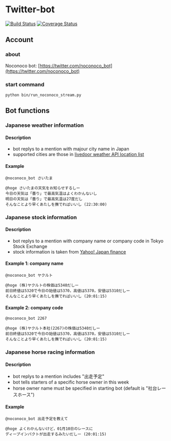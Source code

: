 # Twitter-bot
[![Build Status](https://travis-ci.org/smrmkt/twitter-bot.svg?branch=feature%2Fnoco-weather-test)](https://travis-ci.org/smrmkt/twitter-bot)
[![Coverage Status](https://coveralls.io/repos/smrmkt/twitter-bot/badge.png?branch=master)](https://coveralls.io/r/smrmkt/twitter-bot?branch=master)

## Account
### about
Noconoco bot: [https://twitter.com/noconoco_bot](https://twitter.com/noconoco_bot)

### start command
```
python bin/run_noconoco_stream.py
```

## Bot functions
### Japanese weather information
#### Description
- bot replys to a mention with majour city name in Japan
- supported cities are those in [livedoor weather API location list](http://weather.livedoor.com/forecast/rss/primary_area.xml)

#### Example
```
@noconoco_bot さいたま
```
```
@hoge さいたまの天気をお知らせするしー
今日の天気は「曇り」で最高気温はよくわかんないし
明日の天気は「曇り」で最高気温は27度だし
そんなことより早くあたしを撫でればいいし (22:30:00)
```

### Japanese stock information
#### Description
- bot replys to a mention with company name or company code in Tokyo Stock Exchange
- stock information is taken from [Yahoo! Japan finance](http://finance.yahoo.co.jp/)

#### Example 1: company name
```
@noconoco_bot ヤクルト
```
```
@hoge (株)ヤクルトの株価は5340だしー
前日終値は5320で今日の始値は5370，高値は5370，安値は5310だしー
そんなことより早くあたしを撫でればいいし (20:01:15)
```
#### Example 2: company code
```
@noconoco_bot 2267
```
```
@hoge (株)ヤクルト本社(2267)の株価は5340だしー
前日終値は5320で今日の始値は5370，高値は5370，安値は5310だしー
そんなことより早くあたしを撫でればいいし (20:01:15)
```

### Japanese horse racing information

#### Description
- bot replys to a mention includes "出走予定"
- bot tells starters of a specific horse owner in this week
- horse owner name must be specified in starting bot (default is "社台レースホース")

#### Example
```
@noconoco_bot 出走予定を教えて
```

```
@hoge よくわかんないけど，01月10日のレースに
ディープインパクトが出走するみたいだしー (20:01:15)
```